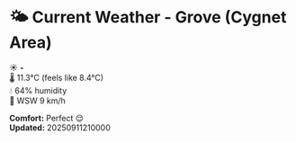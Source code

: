 # 🌤️ Current Weather - Grove (Cygnet Area)

☀️ **-**  
🌡️ 11.3°C (feels like 8.4°C)  
💧 64% humidity  
💨 WSW 9 km/h  

**Comfort:** Perfect 😌  
**Updated:** 20250911210000
